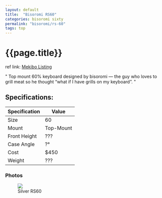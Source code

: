 ```yaml
---
layout: default
title:  "Bisoromi RS60"
categories: bisoromi sixty
permalink: "bisoromi/rs-60"
tags: top
---
```

# {{page.title}}

ref link: [Mekibo Listing](https://mekibo.com/products/mekibo-x-bisoromi-rs60-raffle-round)

"
Top mount 60% keyboard designed by bisoromi — the guy who loves to grill meat so he thought “what if I have grills on my keyboard”.
"

## Specifications:

| Specification | Value |
|---|---|
| Size | 60 |
| Mount | Top-Mount |
| Front Height | ??? |
| Case Angle | ?° |
| Cost | $450 |
| Weight | ??? |

### Photos
<figure>
  <img src="{{ 'assets/images/bisoromi/rs-60/silver-rs60.png' | relative_url }}">
  <figcaption>Silver RS60</figcaption>
</figure>
